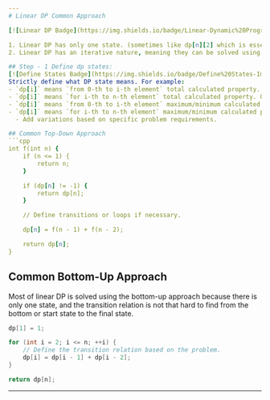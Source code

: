 ```yaml
---
# Linear DP Common Approach

[![Linear DP Badge](https://img.shields.io/badge/Linear-Dynamic%20Programming-yellow?style=for-the-badge&logo=appveyor&logoColor=black)](https://shields.io/)

1. Linear DP has only one state. (sometimes like dp[n][2] which is essentially linear)
2. Linear DP has an iterative nature, meaning they can be solved using bottom-up or tabulation quite easily. Since the relation can be easily derived from previous states...

## Step - 1 Define dp states:
[![Define States Badge](https://img.shields.io/badge/Define%20States-Important-blue)](https://shields.io/) <br>
Strictly define what DP state means. For example:
- `dp[i]` means `from 0-th to i-th element` total calculated property. Or,
- `dp[i]` means `for i-th to n-th element` total calculated property. Or,
- `dp[i]` means `from 0-th to i-th element` maximum/minimum calculated property. Or,
- `dp[i]` means `for i-th to n-th element` maximum/minimum calculated property. Or,
  - Add variations based on specific problem requirements.

## Common Top-Down Approach
```cpp
int f(int n) {
    if (n <= 1) {
        return n;
    }

    if (dp[n] != -1) {
        return dp[n];
    }

    // Define transitions or loops if necessary.

    dp[n] = f(n - 1) + f(n - 2);

    return dp[n];
}
```
## Common Bottom-Up Approach
Most of linear DP is solved using the bottom-up approach because there is only one state, and the transition relation is not that hard to find from the bottom or start state to the final state.

```cpp
dp[1] = 1;

for (int i = 2; i <= n; ++i) {
    // Define the transition relation based on the problem.
    dp[i] = dp[i - 1] + dp[i - 2];
}

return dp[n];
```

---
```

